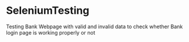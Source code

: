 # SeleniumTesting
Testing Bank Webpage with valid and invalid data to check whether Bank login page is working properly or not
